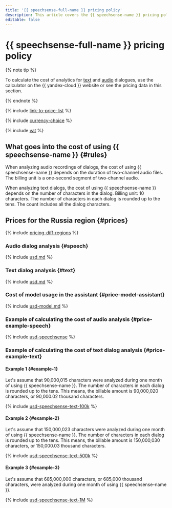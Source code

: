 ```yaml
---
title: '{{ speechsense-full-name }} pricing policy'
description: This article covers the {{ speechsense-name }} pricing policy.
editable: false
---
```


# {{ speechsense-full-name }} pricing policy



{% note tip %}




To calculate the cost of analytics for [text](https://yandex.cloud/en/prices?state=5d33b1fb1362#calculator) and [audio](https://yandex.cloud/en/prices?state=b22c4c9e4f90#calculator) dialogues, use the calculator on the {{ yandex-cloud }} website or see the pricing data in this section.


{% endnote %}

{% include [link-to-price-list](../_includes/pricing/link-to-price-list.md) %}


{% include [currency-choice](../_includes/pricing/currency-choice.md) %}


{% include [vat](../_includes/vat.md) %}

## What goes into the cost of using {{ speechsense-name }} {#rules}

When analyzing audio recordings of dialogs, the cost of using {{ speechsense-name }} depends on the duration of two-channel audio files. The billing unit is a one-second segment of two-channel audio.

When analyzing text dialogs, the cost of using {{ speechsense-name }} depends on the number of characters in the dialog. Billing unit: 10 characters. The number of characters in each dialog is rounded up to the tens. The count includes all the dialog characters. 

## Prices for the Russia region {#prices}

{% include [pricing-diff-regions](../_includes/pricing-diff-regions.md) %}

### Audio dialog analysis {#speech}



{% include [usd.md](../_pricing/speechsense/usd-speechsense.md) %}


### Text dialog analysis {#text}



{% include [usd.md](../_pricing/speechsense/usd-text-dialogs.md) %}


### Cost of model usage in the assistant {#price-model-assistant}



{% include [usd-model.md](../_pricing/speechsense/usd-model-assistant.md) %}


### Example of calculating the cost of audio analysis {#price-example-speech}



{% include [usd-speechsense](../_pricing_examples/speechsense/usd-speechsense.md) %}


### Example of calculating the cost of text dialog analysis {#price-example-text}

#### Example 1 {#example-1}

Let's assume that 90,000,015 characters were analyzed during one month of using {{ speechsense-name }}. The number of characters in each dialog is rounded up to the tens. This means, the billable amount is 90,000,020 characters, or 90,000.02 thousand characters.



{% include [usd-speechsense-text-100k](../_pricing_examples/speechsense/usd-speechsense-text-100k.md) %}


#### Example 2 {#example-2}

Let's assume that 150,000,023 characters were analyzed during one month of using {{ speechsense-name }}. The number of characters in each dialog is rounded up to the tens. This means, the billable amount is 150,000,030 characters, or 150,000.03 thousand characters.



{% include [usd-speechsense-text-500k](../_pricing_examples/speechsense/usd-speechsense-text-500k.md) %}


#### Example 3 {#example-3}

Let's assume that 685,000,000 characters, or 685,000 thousand characters, were analyzed during one month of using {{ speechsense-name }}.



{% include [usd-speechsense-text-1M](../_pricing_examples/speechsense/usd-speechsense-text-1M.md) %}


